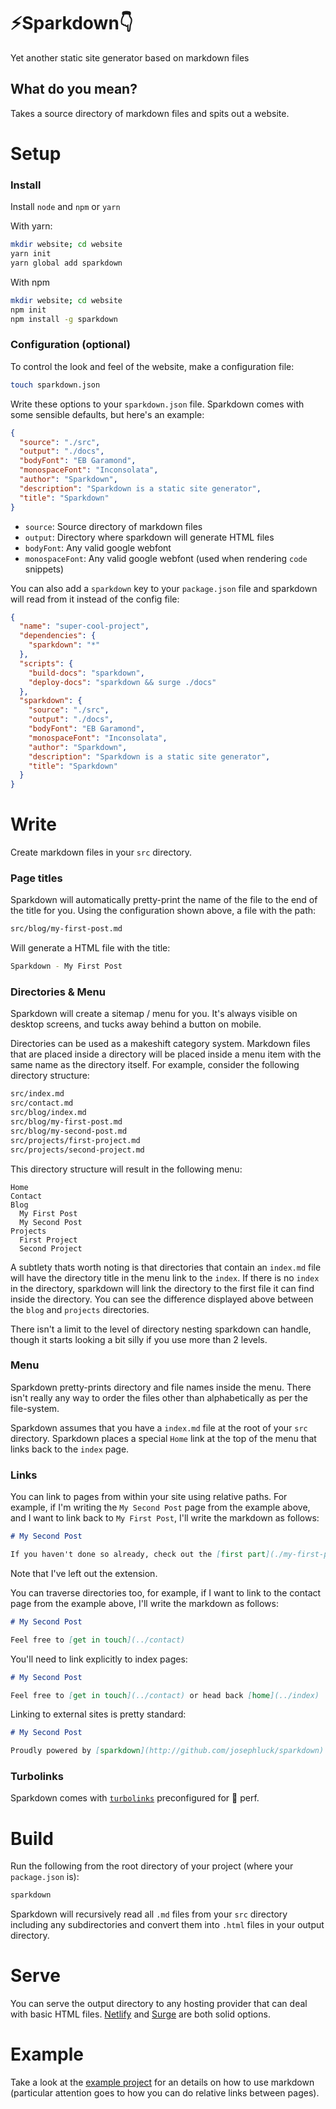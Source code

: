 # :zap:Sparkdown:point_down:

Yet another static site generator based on markdown files

## What do you mean?

Takes a source directory of markdown files and spits out a website.

# Setup

### Install

Install `node` and `npm` or `yarn`

With yarn: 

```bash
mkdir website; cd website
yarn init
yarn global add sparkdown
```

With npm

```bash
mkdir website; cd website
npm init
npm install -g sparkdown
```

### Configuration (optional)

To control the look and feel of the website, make a configuration file:

```bash
touch sparkdown.json
```

Write these options to your `sparkdown.json` file. Sparkdown comes with some sensible defaults, but here's an example:

```json
{
  "source": "./src",
  "output": "./docs",
  "bodyFont": "EB Garamond",
  "monospaceFont": "Inconsolata",
  "author": "Sparkdown",
  "description": "Sparkdown is a static site generator",
  "title": "Sparkdown"
}
```

- `source`: Source directory of markdown files
- `output`: Directory where sparkdown will generate HTML files
- `bodyFont`: Any valid google webfont
- `monospaceFont`: Any valid google webfont (used when rendering `code` snippets)

You can also add a `sparkdown` key to your `package.json` file and sparkdown will read from it instead of the config file:

```json
{
  "name": "super-cool-project",
  "dependencies": {
    "sparkdown": "*"
  },
  "scripts": {
    "build-docs": "sparkdown",
    "deploy-docs": "sparkdown && surge ./docs"
  },
  "sparkdown": {
    "source": "./src",
    "output": "./docs",
    "bodyFont": "EB Garamond",
    "monospaceFont": "Inconsolata",
    "author": "Sparkdown",
    "description": "Sparkdown is a static site generator",
    "title": "Sparkdown"
  }
}
```

# Write

Create markdown files in your `src` directory.

### Page titles

Sparkdown will automatically pretty-print the name of the file to the end of the title for you. Using the configuration shown above, a file with the path:

```bash
src/blog/my-first-post.md
``` 

Will generate a HTML file with the title:

```bash
Sparkdown - My First Post
```

### Directories & Menu

Sparkdown will create a sitemap / menu for you. It's always visible on desktop screens, and tucks away behind a button on mobile.

Directories can be used as a makeshift category system. Markdown files that are placed inside a directory will be placed inside a menu item with the same name as the directory itself. For example, consider the following directory structure:

```bash
src/index.md
src/contact.md
src/blog/index.md
src/blog/my-first-post.md
src/blog/my-second-post.md
src/projects/first-project.md
src/projects/second-project.md
```

This directory structure will result in the following menu:

```
Home
Contact
Blog
  My First Post
  My Second Post
Projects
  First Project
  Second Project
```

A subtlety thats worth noting is that directories that contain an `index.md` file will have the directory title in the menu link to the `index`. If there is no `index` in the directory, sparkdown will link the directory to the first file it can find inside the directory. You can see the difference displayed above between the `blog` and `projects` directories.

There isn't a limit to the level of directory nesting sparkdown can handle, though it starts looking a bit silly if you use more than 2 levels.

### Menu

Sparkdown pretty-prints directory and file names inside the menu. There isn't really any way to order the files other than alphabetically as per the file-system.

Sparkdown assumes that you have a `index.md` file at the root of your `src` directory. Sparkdown places a special `Home` link at the top of the menu that links back to the `index` page.

### Links

You can link to pages from within your site using relative paths. For example, if I'm writing the `My Second Post` page from the example above, and I want to link back to `My First Post`, I'll write the markdown as follows:

```markdown
# My Second Post

If you haven't done so already, check out the [first part](./my-first-post)
``` 

Note that I've left out the extension.

You can traverse directories too, for example, if I want to link to the contact page from the example above, I'll write the markdown as follows:

```markdown
# My Second Post

Feel free to [get in touch](../contact)
```

You'll need to link explicitly to index pages:

```markdown
# My Second Post

Feel free to [get in touch](../contact) or head back [home](../index)
```

Linking to external sites is pretty standard:


```markdown
# My Second Post

Proudly powered by [sparkdown](http://github.com/josephluck/sparkdown)
```

### Turbolinks

Sparkdown comes with [`turbolinks`](https://github.com/turbolinks/) preconfigured for :100: perf. 

# Build

Run the following from the root directory of your project (where your `package.json` is):

```bash
sparkdown
```

Sparkdown will recursively read all `.md` files from your `src` directory including any subdirectories and convert them into `.html` files in your output directory.

# Serve

You can serve the output directory to any hosting provider that can deal with basic HTML files. [Netlify](https://www.netlify.com/) and [Surge](https://surge.sh) are both solid options.

# Example

Take a look at the [example project](./example) for an details on how to use markdown (particular attention goes to how you can do relative links between pages).
